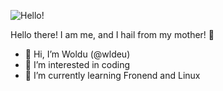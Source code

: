 ![Hello!](https://img.shields.io/badge/Hello!-Welcome%20to%20my%20Profile!-brightgreen)

Hello there! I am me, and I hail from my mother! 🌟

- 👋 Hi, I’m Woldu (@wldeu)
- 👀 I’m interested in coding
- 🌱 I’m currently learning Fronend and Linux

